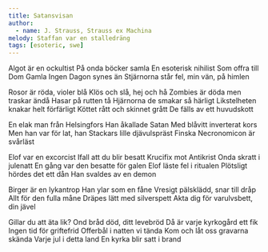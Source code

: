 ```yaml
---
title: Satansvisan
author:
  - name: J. Strauss, Strauss ex Machina
melody: Staffan var en stalledräng
tags: [esoteric, swe]
---
```


Algot är en ockultist
På onda böcker samla
En esoterisk nihilist
Som offra till Dom Gamla
Ingen Dagon synes än
Stjärnorna står fel, min vän, på himlen

Rosor är röda, violer blå
Klös och slå, hej och hå
Zombies är döda men traskar ändå
Hasar på rutten tå
Hjärnorna de smakar så härligt
Likstelheten knakar helt förfärligt
Köttet rått och skinnet grått
De fälls av ett huvudskott

En elak man från Helsingfors
Han åkallade Satan
Med blåvitt inverterat kors
Men han var för lat, han
Stackars lille djävulspräst
Finska Necronomicon är svårläst

Elof var en excorcist
Ifall att du blir besatt
Krucifix mot Antikrist
Onda skratt i julenatt
En gång var den besatte för galen
Elof läste fel i ritualen
Plötsligt hördes det ett dån
Han svaldes av en demon

Birger är en lykantrop
Han ylar som en fåne
Vresigt pälsklädd, snar till dråp
Allt för den fulla måne
Dräpes lätt med silverspett
Akta dig för varulvsbett, din jävel

Gillar du att äta lik?
Ond bråd död, ditt levebröd
Då är varje kyrkogård ett fik
Ingen tid för griftefrid
Offerbål i natten vi tända
Kom och låt oss gravarna skända
Varje jul i detta land
En kyrka blir satt i brand

